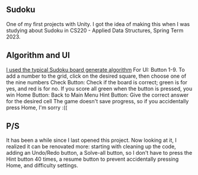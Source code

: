## Sudoku

One of my first projects with Unity. I got the idea of making this when I was studying about Sudoku in CS220 - Applied Data Structures, Spring Term 2023.

## Algorithm and UI

[I used the typical Sudoku board generate algorithm](https://www.geeksforgeeks.org/dsa/program-sudoku-generator/)
For UI:
Button 1-9. To add a number to the grid, click on the desired square, then choose one of the nine numbers
Check Button: Check if the board is correct; green is for yes, and red is for no. If you score all green when the button is pressed, you win
Home Button: Back to Main Menu
Hint Button: Give the correct answer for the desired cell
The game doesn't save progress, so if you accidentally press Home, I'm sorry :((

## P/S

It has been a while since I last opened this project. Now looking at it, I realized it can be renovated more: starting with cleaning up the code, adding an Undo/Redo button, a Solve-all button, so I don't 
have to press the Hint button 40 times, a resume button to prevent accidentally pressing Home, and difficulty settings.
